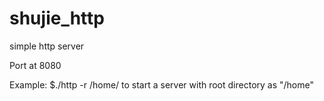 # shujie_http
simple http server

Port at 8080

Example:
$./http -r /home/
to start a server with root directory as "/home"

